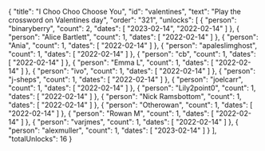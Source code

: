 {
  "title": "I Choo Choo Choose You",
  "id": "valentines",
  "text": "Play the crossword on Valentines day",
  "order": "321",
  "unlocks": [
    {
      "person": "binaryberry",
      "count": 2,
      "dates": [
        "2023-02-14",
        "2022-02-14"
      ]
    },
    {
      "person": "Alice Bartlett",
      "count": 1,
      "dates": [
        "2022-02-14"
      ]
    },
    {
      "person": "Ania",
      "count": 1,
      "dates": [
        "2022-02-14"
      ]
    },
    {
      "person": "apaleslimghost",
      "count": 1,
      "dates": [
        "2022-02-14"
      ]
    },
    {
      "person": "cb",
      "count": 1,
      "dates": [
        "2022-02-14"
      ]
    },
    {
      "person": "Emma L",
      "count": 1,
      "dates": [
        "2022-02-14"
      ]
    },
    {
      "person": "ivo",
      "count": 1,
      "dates": [
        "2022-02-14"
      ]
    },
    {
      "person": "j-sheps",
      "count": 1,
      "dates": [
        "2022-02-14"
      ]
    },
    {
      "person": "joelcarr",
      "count": 1,
      "dates": [
        "2022-02-14"
      ]
    },
    {
      "person": "Lily2point0",
      "count": 1,
      "dates": [
        "2022-02-14"
      ]
    },
    {
      "person": "Nick Ramsbottom",
      "count": 1,
      "dates": [
        "2022-02-14"
      ]
    },
    {
      "person": "Otherowan",
      "count": 1,
      "dates": [
        "2022-02-14"
      ]
    },
    {
      "person": "Rowan M",
      "count": 1,
      "dates": [
        "2022-02-14"
      ]
    },
    {
      "person": "varjmes",
      "count": 1,
      "dates": [
        "2022-02-14"
      ]
    },
    {
      "person": "alexmuller",
      "count": 1,
      "dates": [
        "2023-02-14"
      ]
    }
  ],
  "totalUnlocks": 16
}